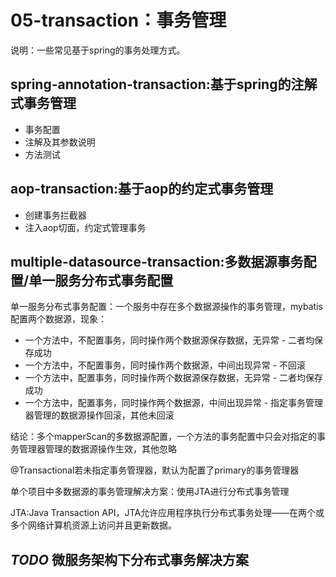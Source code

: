 # 05-transaction：事务管理
说明：一些常见基于spring的事务处理方式。

## spring-annotation-transaction:基于spring的注解式事务管理
- 事务配置
- 注解及其参数说明
- 方法测试

## aop-transaction:基于aop的约定式事务管理
- 创建事务拦截器
- 注入aop切面，约定式管理事务

## multiple-datasource-transaction:多数据源事务配置/单一服务分布式事务配置
单一服务分布式事务配置：一个服务中存在多个数据源操作的事务管理，mybatis配置两个数据源，现象：
- 一个方法中，不配置事务，同时操作两个数据源保存数据，无异常 - 二者均保存成功
- 一个方法中，不配置事务，同时操作两个数据源，中间出现异常 - 不回滚
- 一个方法中，配置事务，同时操作两个数据源保存数据，无异常 - 二者均保存成功
- 一个方法中，配置事务，同时操作两个数据源，中间出现异常 - 指定事务管理器管理的数据源操作回滚，其他未回滚

结论：多个mapperScan的多数据源配置，一个方法的事务配置中只会对指定的事务管理器管理的数据源操作生效，其他忽略

@Transactional若未指定事务管理器，默认为配置了primary的事务管理器

单个项目中多数据源的事务管理解决方案：使用JTA进行分布式事务管理

JTA:Java Transaction API，JTA允许应用程序执行分布式事务处理——在两个或多个网络计算机资源上访问并且更新数据。

## *TODO* 微服务架构下分布式事务解决方案